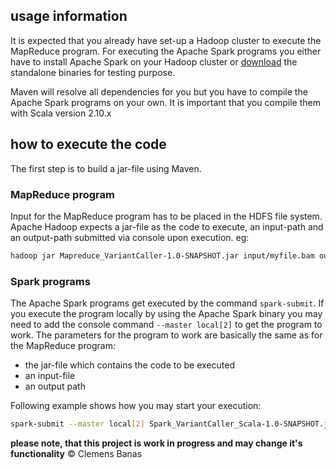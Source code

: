 ## usage information
It is expected that you already have set-up a Hadoop cluster to execute the MapReduce program. For executing the Apache Spark programs you either have to install Apache Spark on your Hadoop cluster or [download](http://spark.apache.org/downloads.html) the standalone binaries for testing purpose.

Maven will resolve all dependencies for you but you have to compile the Apache Spark programs on your own. It is important that you compile them with Scala version 2.10.x

## how to execute the code
The first step is to build a jar-file using Maven.
### MapReduce program 
Input for the MapReduce program has to be placed in the HDFS file system. Apache Hadoop expects a jar-file as the code to execute, an input-path and an output-path submitted via console upon execution. eg:

```bash
hadoop jar Mapreduce_VariantCaller-1.0-SNAPSHOT.jar input/myfile.bam output/variantCaller
```

### Spark programs
The Apache Spark programs get executed by the command ```spark-submit```. If you execute the program locally by using the Apache Spark binary you may need to add the console command ```--master local[2]``` to get the program to work. The parameters for the program to work are basically the same as for the MapReduce program: 

* the jar-file which contains the code to be executed
* an input-file
* an output path

Following example shows how you may start your execution:

```bash
spark-submit --master local[2] Spark_VariantCaller_Scala-1.0-SNAPSHOT.jar input/myFile.bam output/variantCaller
```

**please note, that this project is work in progress and may change it's functionality**
© Clemens Banas